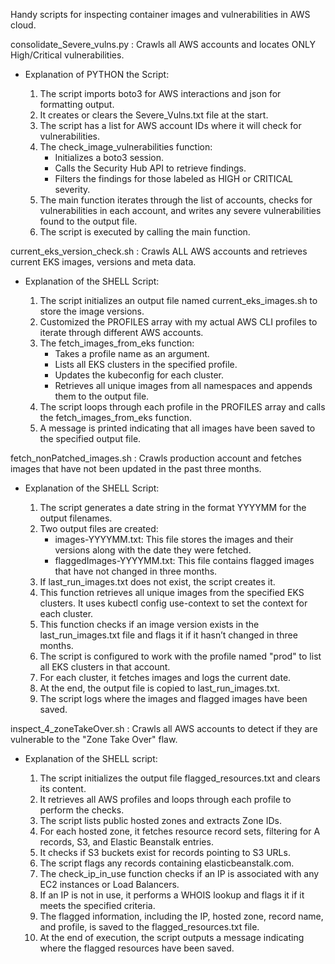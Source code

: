Handy scripts for inspecting container images and vulnerabilities in AWS cloud.

consolidate_Severe_vulns.py : Crawls all AWS accounts and locates ONLY High/Critical vulnerabilities.
- Explanation of PYTHON the Script:

    1) The script imports boto3 for AWS interactions and json for formatting output.
    2) It creates or clears the Severe_Vulns.txt file at the start.
    3) The script has a list for AWS account IDs where it will check for vulnerabilities.
    4) The check_image_vulnerabilities function:
       - Initializes a boto3 session.
       - Calls the Security Hub API to retrieve findings.
       - Filters the findings for those labeled as HIGH or CRITICAL severity.
    5) The main function iterates through the list of accounts, checks for vulnerabilities in each account, and writes any severe vulnerabilities found to the output file.
    6) The script is executed by calling the main function.

current_eks_version_check.sh : Crawls ALL AWS accounts and retrieves current EKS images, versions and meta data.
- Explanation of the SHELL Script:

    1) The script initializes an output file named current_eks_images.sh to store the image versions.
    2) Customized the PROFILES array with my actual AWS CLI profiles to iterate through different AWS accounts.
    3) The fetch_images_from_eks function:
        - Takes a profile name as an argument.
        - Lists all EKS clusters in the specified profile.
        - Updates the kubeconfig for each cluster.
        - Retrieves all unique images from all namespaces and appends them to the output file.
    4) The script loops through each profile in the PROFILES array and calls the fetch_images_from_eks function.
    5) A message is printed indicating that all images have been saved to the specified output file.

fetch_nonPatched_images.sh : Crawls production account  and fetches images that have not been updated in the past three months.
- Explanation of the SHELL Script:

    1) The script generates a date string in the format YYYYMM for the output filenames.
    2) Two output files are created:
       - images-YYYYMM.txt: This file stores the images and their versions along with the date they were fetched.
       - flaggedImages-YYYYMM.txt: This file contains flagged images that have not changed in three months.
    3) If last_run_images.txt does not exist, the script creates it.
    4) This function retrieves all unique images from the specified EKS clusters. It uses kubectl config use-context to set the context for each cluster.
    5) This function checks if an image version exists in the last_run_images.txt file and flags it if it hasn’t changed in three months.
    6) The script is configured to work with the profile named "prod" to list all EKS clusters in that account.
    7) For each cluster, it fetches images and logs the current date.
    8) At the end, the output file is copied to last_run_images.txt.
    9) The script logs where the images and flagged images have been saved.

inspect_4_zoneTakeOver.sh : Crawls all AWS accounts to detect if they are vulnerable to the "Zone Take Over" flaw.
- Explanation of the SHELL script:

    1) The script initializes the output file flagged_resources.txt and clears its content.
    2) It retrieves all AWS profiles and loops through each profile to perform the checks.
    3) The script lists public hosted zones and extracts Zone IDs.
    4) For each hosted zone, it fetches resource record sets, filtering for A records, S3, and Elastic Beanstalk entries.
    5) It checks if S3 buckets exist for records pointing to S3 URLs.
    6) The script flags any records containing elasticbeanstalk.com.
    7) The check_ip_in_use function checks if an IP is associated with any EC2 instances or Load Balancers.
    8) If an IP is not in use, it performs a WHOIS lookup and flags it if it meets the specified criteria.
    9) The flagged information, including the IP, hosted zone, record name, and profile, is saved to the flagged_resources.txt file.
    10) At the end of execution, the script outputs a message indicating where the flagged resources have been saved.
